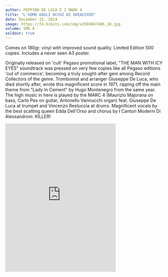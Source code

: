 ```yaml
---
author: PEPPINO DE LUCA E I MARK 4
title: "L'UOMO DAGLI OCCHI DI GHIACCHIO"
date: December 15, 2014
image: https://f4.bcbits.com/img/a3504667486_10.jpg
volume: SME 6
soldout: true
---
```

Comes on 180gr. vinyl with improved sound quality. Limited Edition 500 copies. Includes a never seen A3 poster.

Originally released on 'cult' Pegaso promotional label, "THE MAN WITH ICY EYES" soundtrack was pressed on very few copies like all Pegaso editions 'out of commerce', becoming a truly sought-after gem among Record Collectors of the genre. Trombonist and arranger Giuseppe De Luca, who died shortly after, wrote this magnificent score in 1971, ripping off the main theme from "Lady In Cement" by Hugo Montenegro from the same year. The high music in here is played by the MARC 4 (Maurizio Majorana on bass, Carlo Pes on guitar, Antonello Vannucchi organ) feat. Giuseppe De Luca at trumpet and Vincenzo Restuccia at drums. Magnificent vocals by the best scatting queen Edda Dell'Orso and chorus by I Cantori Moderni Di Alessandroni. KILLER!

<iframe style="border: 0; width: 350px; height: 470px;" src="https://bandcamp.com/EmbeddedPlayer/album=3156790638/size=large/bgcol=ffffff/linkcol=0687f5/tracklist=false/transparent=true/" seamless><a href="http://sonormusiceditions.bandcamp.com/album/luomo-dagli-occhi-di-ghiaccio-original-soundtrack">L&#39;UOMO DAGLI OCCHI DI GHIACCIO (Original Soundtrack) by Peppino De Luca / I Marc 4</a></iframe>